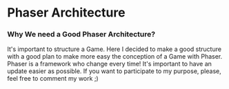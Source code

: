 # Phaser Architecture

### Why We need a Good Phaser Architecture?

It's important to structure a Game.
Here I decided to make a good structure with a good plan to make more easy the conception of a Game with Phaser.
Phaser is a framework who change every time! It's important to have an update easier as possible.
If you want to participate to my purpose, please, feel free to comment my work ;)
